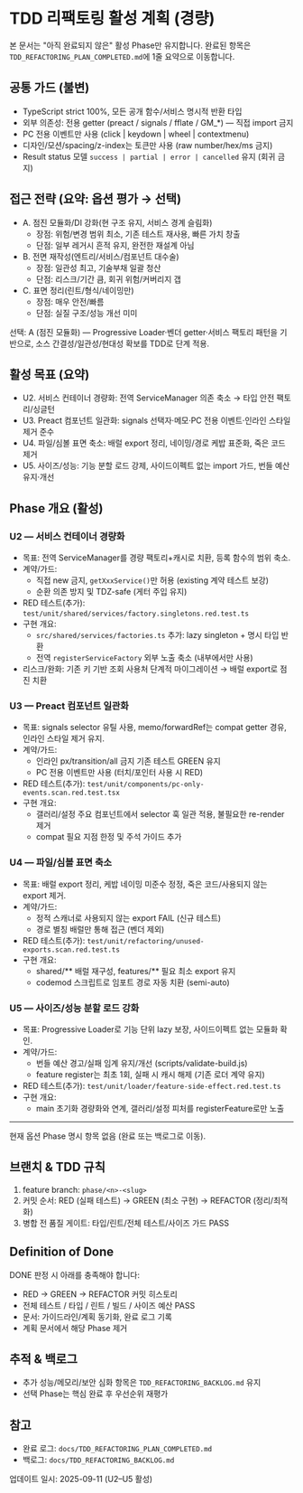 # TDD 리팩토링 활성 계획 (경량)

본 문서는 "아직 완료되지 않은" 활성 Phase만 유지합니다. 완료된 항목은
`TDD_REFACTORING_PLAN_COMPLETED.md`에 1줄 요약으로 이동합니다.

## 공통 가드 (불변)

- TypeScript strict 100%, 모든 공개 함수/서비스 명시적 반환 타입
- 외부 의존성: 전용 getter (preact / signals / fflate / GM\_\*) — 직접 import
  금지
- PC 전용 이벤트만 사용 (click | keydown | wheel | contextmenu)
- 디자인/모션/spacing/z-index는 토큰만 사용 (raw number/hex/ms 금지)
- Result status 모델 `success | partial | error | cancelled` 유지 (회귀 금지)

## 접근 전략 (요약: 옵션 평가 → 선택)

- A. 점진 모듈화/DI 강화(현 구조 유지, 서비스 경계 슬림화)
  - 장점: 위험/변경 범위 최소, 기존 테스트 재사용, 빠른 가치 창출
  - 단점: 일부 레거시 흔적 유지, 완전한 재설계 아님
- B. 전면 재작성(엔트리/서비스/컴포넌트 대수술)
  - 장점: 일관성 최고, 기술부채 일괄 청산
  - 단점: 리스크/기간 큼, 회귀 위험/커버리지 갭
- C. 표면 정리(린트/형식/네이밍만)
  - 장점: 매우 안전/빠름
  - 단점: 실질 구조/성능 개선 미미

선택: A (점진 모듈화) — Progressive Loader·벤더 getter·서비스 팩토리 패턴을
기반으로, 소스 간결성/일관성/현대성 확보를 TDD로 단계 적용.

## 활성 목표 (요약)

- U2. 서비스 컨테이너 경량화: 전역 ServiceManager 의존 축소 → 타입 안전
  팩토리/싱글턴
- U3. Preact 컴포넌트 일관화: signals 선택자·메모·PC 전용 이벤트·인라인 스타일
  제거 준수
- U4. 파일/심볼 표면 축소: 배럴 export 정리, 네이밍/경로 케밥 표준화, 죽은 코드
  제거
- U5. 사이즈/성능: 기능 분할 로드 강제, 사이드이펙트 없는 import 가드, 번들 예산
  유지·개선

## Phase 개요 (활성)

### U2 — 서비스 컨테이너 경량화

- 목표: 전역 ServiceManager를 경량 팩토리+캐시로 치환, 등록 함수의 범위 축소.
- 계약/가드:
  - 직접 new 금지, `getXxxService()`만 허용 (existing 계약 테스트 보강)
  - 순환 의존 방지 및 TDZ-safe (게터 주입 유지)
- RED 테스트(추가): `test/unit/shared/services/factory.singletons.red.test.ts`
- 구현 개요:
  - `src/shared/services/factories.ts` 추가: lazy singleton + 명시 타입 반환
  - 전역 `registerServiceFactory` 외부 노출 축소 (내부에서만 사용)
- 리스크/완화: 기존 키 기반 조회 사용처 단계적 마이그레이션 → 배럴 export로 점진
  치환

### U3 — Preact 컴포넌트 일관화

- 목표: signals selector 유틸 사용, memo/forwardRef는 compat getter 경유, 인라인
  스타일 제거 유지.
- 계약/가드:
  - 인라인 px/transition/all 금지 기존 테스트 GREEN 유지
  - PC 전용 이벤트만 사용 (터치/포인터 사용 시 RED)
- RED 테스트(추가): `test/unit/components/pc-only-events.scan.red.test.tsx`
- 구현 개요:
  - 갤러리/설정 주요 컴포넌트에서 selector 훅 일관 적용, 불필요한 re-render 제거
  - compat 필요 지점 한정 및 주석 가이드 추가

### U4 — 파일/심볼 표면 축소

- 목표: 배럴 export 정리, 케밥 네이밍 미준수 정정, 죽은 코드/사용되지 않는
  export 제거.
- 계약/가드:
  - 정적 스캐너로 사용되지 않는 export FAIL (신규 테스트)
  - 경로 별칭 배럴만 통해 접근 (벤더 제외)
- RED 테스트(추가): `test/unit/refactoring/unused-exports.scan.red.test.ts`
- 구현 개요:
  - shared/** 배럴 재구성, features/** 필요 최소 export 유지
  - codemod 스크립트로 임포트 경로 자동 치환 (semi-auto)

### U5 — 사이즈/성능 분할 로드 강화

- 목표: Progressive Loader로 기능 단위 lazy 보장, 사이드이펙트 없는 모듈화 확인.
- 계약/가드:
  - 번들 예산 경고/실패 임계 유지/개선 (scripts/validate-build.js)
  - feature register는 최초 1회, 실패 시 캐시 해제 (기존 로더 계약 유지)
- RED 테스트(추가): `test/unit/loader/feature-side-effect.red.test.ts`
- 구현 개요:
  - main 초기화 경량화와 연계, 갤러리/설정 피처를 registerFeature로만 노출

---

현재 옵션 Phase 명시 항목 없음 (완료 또는 백로그로 이동).

## 브랜치 & TDD 규칙

1. feature branch: `phase/<n>-<slug>`
2. 커밋 순서: RED (실패 테스트) → GREEN (최소 구현) → REFACTOR (정리/최적화)
3. 병합 전 품질 게이트: 타입/린트/전체 테스트/사이즈 가드 PASS

## Definition of Done

DONE 판정 시 아래를 충족해야 합니다:

- RED → GREEN → REFACTOR 커밋 히스토리
- 전체 테스트 / 타입 / 린트 / 빌드 / 사이즈 예산 PASS
- 문서: 가이드라인/계획 동기화, 완료 로그 기록
- 계획 문서에서 해당 Phase 제거

## 추적 & 백로그

- 추가 성능/메모리/보안 심화 항목은 `TDD_REFACTORING_BACKLOG.md` 유지
- 선택 Phase는 핵심 완료 후 우선순위 재평가

## 참고

- 완료 로그: `docs/TDD_REFACTORING_PLAN_COMPLETED.md`
- 백로그: `docs/TDD_REFACTORING_BACKLOG.md`

업데이트 일시: 2025-09-11 (U2–U5 활성)
